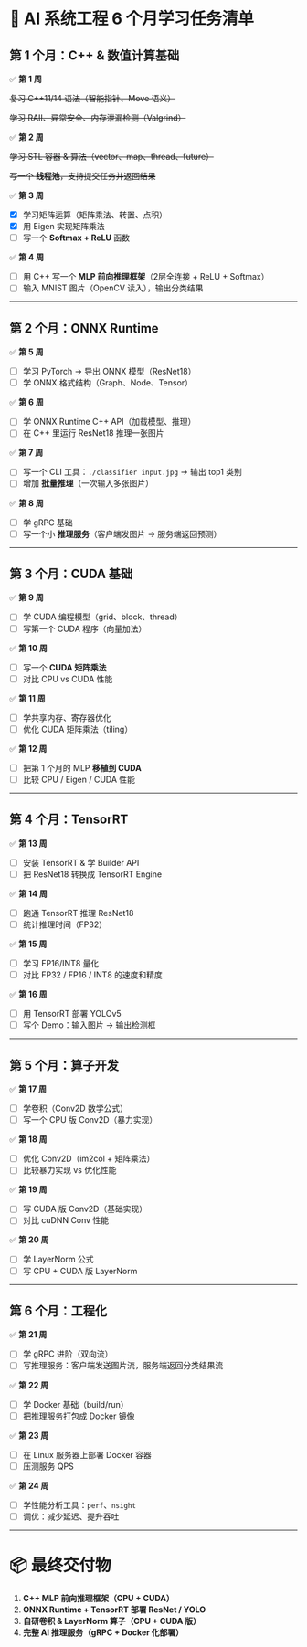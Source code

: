 # 📌 AI 系统工程 6 个月学习任务清单

## **第 1 个月：C++ & 数值计算基础**

✅ **第 1 周**

~~复习 C++11/14 语法（智能指针、Move 语义）~~

~~学习 RAII、异常安全、内存泄漏检测（Valgrind）~~

✅ **第 2 周**

~~学习 STL 容器 & 算法（vector、map、thread、future）~~

~~写一个 **线程池**，支持提交任务并返回结果~~

✅ **第 3 周**

* [X]  学习矩阵运算（矩阵乘法、转置、点积）
* [X]  用 Eigen 实现矩阵乘法
* [ ]  写一个 **Softmax + ReLU** 函数

✅ **第 4 周**

* [ ]  用 C++ 写一个 **MLP 前向推理框架**（2层全连接 + ReLU + Softmax）
* [ ]  输入 MNIST 图片（OpenCV 读入），输出分类结果

---

## **第 2 个月：ONNX Runtime**

✅ **第 5 周**

* [ ]  学习 PyTorch → 导出 ONNX 模型（ResNet18）
* [ ]  学 ONNX 格式结构（Graph、Node、Tensor）

✅ **第 6 周**

* [ ]  学 ONNX Runtime C++ API（加载模型、推理）
* [ ]  在 C++ 里运行 ResNet18 推理一张图片

✅ **第 7 周**

* [ ]  写一个 CLI 工具：`./classifier input.jpg` → 输出 top1 类别
* [ ]  增加 **批量推理**（一次输入多张图片）

✅ **第 8 周**

* [ ]  学 gRPC 基础
* [ ]  写一个小 **推理服务**（客户端发图片 → 服务端返回预测）

---

## **第 3 个月：CUDA 基础**

✅ **第 9 周**

* [ ]  学 CUDA 编程模型（grid、block、thread）
* [ ]  写第一个 CUDA 程序（向量加法）

✅ **第 10 周**

* [ ]  写一个 **CUDA 矩阵乘法**
* [ ]  对比 CPU vs CUDA 性能

✅ **第 11 周**

* [ ]  学共享内存、寄存器优化
* [ ]  优化 CUDA 矩阵乘法（tiling）

✅ **第 12 周**

* [ ]  把第 1 个月的 MLP **移植到 CUDA**
* [ ]  比较 CPU / Eigen / CUDA 性能

---

## **第 4 个月：TensorRT**

✅ **第 13 周**

* [ ]  安装 TensorRT & 学 Builder API
* [ ]  把 ResNet18 转换成 TensorRT Engine

✅ **第 14 周**

* [ ]  跑通 TensorRT 推理 ResNet18
* [ ]  统计推理时间（FP32）

✅ **第 15 周**

* [ ]  学习 FP16/INT8 量化
* [ ]  对比 FP32 / FP16 / INT8 的速度和精度

✅ **第 16 周**

* [ ]  用 TensorRT 部署 YOLOv5
* [ ]  写个 Demo：输入图片 → 输出检测框

---

## **第 5 个月：算子开发**

✅ **第 17 周**

* [ ]  学卷积（Conv2D 数学公式）
* [ ]  写一个 CPU 版 Conv2D（暴力实现）

✅ **第 18 周**

* [ ]  优化 Conv2D（im2col + 矩阵乘法）
* [ ]  比较暴力实现 vs 优化性能

✅ **第 19 周**

* [ ]  写 CUDA 版 Conv2D（基础实现）
* [ ]  对比 cuDNN Conv 性能

✅ **第 20 周**

* [ ]  学 LayerNorm 公式
* [ ]  写 CPU + CUDA 版 LayerNorm

---

## **第 6 个月：工程化**

✅ **第 21 周**

* [ ]  学 gRPC 进阶（双向流）
* [ ]  写推理服务：客户端发送图片流，服务端返回分类结果流

✅ **第 22 周**

* [ ]  学 Docker 基础（build/run）
* [ ]  把推理服务打包成 Docker 镜像

✅ **第 23 周**

* [ ]  在 Linux 服务器上部署 Docker 容器
* [ ]  压测服务 QPS

✅ **第 24 周**

* [ ]  学性能分析工具：`perf`、`nsight`
* [ ]  调优：减少延迟、提升吞吐

---

# 📦 最终交付物

1. **C++ MLP 前向推理框架（CPU + CUDA）**
2. **ONNX Runtime + TensorRT 部署 ResNet / YOLO**
3. **自研卷积 & LayerNorm 算子（CPU + CUDA 版）**
4. **完整 AI 推理服务（gRPC + Docker 化部署）**
